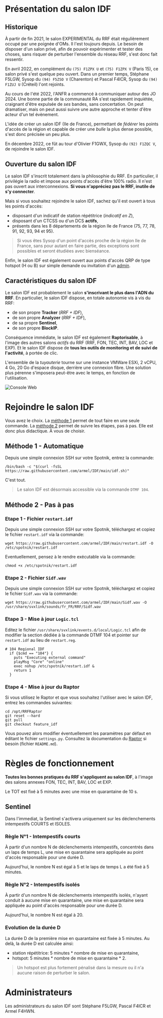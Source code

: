 # Présentation du salon IDF

## Historique

À partir de fin 2021, le salon EXPERIMENTAL du RRF était régulièrement occupé par une poignée d'OMs. Il l'est toujours depuis. Le besoin de disposer d'un salon privé, afin de pouvoir expérimenter et tester des choses, sans risquer de perturber l'ensemble du réseau RRF, s'est donc fait ressentir.

En avril 2022, en complément du `(75) F1ZPX U` et `(75) F1ZPX V` (Paris 15), ce salon privé s'est quelque peu ouvert. Dans un premier temps, Stéphane F5LGW, Sysop du `(94) F5ZSO V` (Charenton) et Pascal F4ICR, Sysop du `(94) F1ZUJ U` (Créteil) l'ont rejoints.

Au cours de l'été 2022, l'ANFR a commencé à communiquer autour des JO 2024. Une bonne partie de la communauté RA s'est rapidement inquiétée, craignant d'être expulsée de *ses* bandes, sans concertation. On peut dramatiser, mais on peut aussi suivre une autre approche et tenter d'être acteur d'un tel évènement. 

L'idée de créer un salon IDF (Ile de France), permettant de *fédérer* les points d'accès de la région et capable de créer une *bulle* la plus dense possible, s'est donc précisée un peu plus.

En décembre 2022, ce fût au tour d'Olivier F1GWX, Sysop du `(92) F1ZQC V`, de rejoindre le salon IDF.

## Ouverture du salon IDF

Le salon IDF s'inscrit totalement dans la philosophie du RRF. En particulier, il privilégie la radio et impose aux points d'accès d'être 100% radio. Il n'est pas ouvert aux interconnexions. **Si vous n'appréciez pas le RRF, inutile de s'y connecter**.

Mais si vous souhaitez rejoindre le salon IDF, sachez qu'il est ouvert à tous les points d'accès: 

- disposant d'un indicatif de station répétitrice (*indicatif en Z*), 
- disposant d'un CTCSS ou d'un DCS **actifs**,
- présents dans les 8 départements de la région Ile de France (75, 77, 78, 91, 92, 93, 94 et 95).

> Si vous êtes Sysop d'un point d'accès proche de la région Ile de France, sans pour autant en faire partie, des exceptions sont possibles et seront étudiées avec bienséance. 

Enfin, le salon IDF est également ouvert aux points d'accès QRP de type hotspot (H ou B) sur simple demande ou invitation d'un [admin](#administrateurs).


## Caractéristiques du salon IDF

Le salon IDF est probablement le salon **s'inscrivant le plus dans l'ADN du RRF**. En particulier, le salon IDF dispose, en totale autonomie vis à vis du RRF:

- de son propre **Tracker** (*RRF + IDF*),
- de son propre **Analyzer** (*RRF + IDF*),
- de sa propre **Sentinel**,
- de son propre **BlockIP**.

Conséquence immédiate, le salon IDF est également **Raptorisable**, à l'image des autres salons *actifs* du RRF (RRF, FON, TEC, INT, BAV, LOC et EXP). Et le salon IDF dispose de **tous les outils de monitoring et de suivi de l'activité**, à portée de clic. 

L'ensemble de la *tuyauterie* tourne sur une instance VMWare ESXi, 2 vCPU, 4 Go, 20 Go d'espace disque, derrière une connexion fibre. Une solution plus pérenne s'imposera peut-être avec le temps, en fonction de l'utilisation.

![Console Web](https://github.com/armel/IDF/blob/main/img/IDF.png)

# Rejoindre le salon IDF

Vous avez le choix. La [méthode 1](#m%C3%A9thode-1---automatique) permet de tout faire en une seule commande. La [méthode 2](#m%C3%A9thode-2---pas-%C3%A0-pas) permet de suivre les étapes, pas à pas. Elle est donc plus didactique. À vous de choisir.

## Méthode 1 - Automatique

Depuis une simple connexion SSH sur votre Spotnik, entrez la commande:

`/bin/bash -c "$(curl -fsSL https://raw.githubusercontent.com/armel/IDF/main/idf.sh)"`

C'est tout. 

> Le salon IDF est désormais accessible via la commande `DTMF 104`.

## Méthode 2 - Pas à pas

### Etape 1 - Fichier `restart.idf`

Depuis une simple connexion SSH sur votre Spotnik, téléchargez et copiez le fichier `restart.idf` via la commande:

`wget https://raw.githubusercontent.com/armel/IDF/main/restart.idf -O /etc/spotnik/restart.idf`

Eventuellement, pensez à le rendre exécutable via la commande:

`chmod +x /etc/spotnik/restart.idf`

### Etape 2 - Fichier `Sidf.wav`

Depuis une simple connexion SSH sur votre Spotnik, téléchargez et copiez le fichier `Sidf.wav` via la commande:

`wget https://raw.githubusercontent.com/armel/IDF/main/Sidf.wav -O /usr/share/svxlink/sounds/fr_FR/RRF/Sidf.wav`

### Etape 3 - Mise à jour `Logic.tcl`

Editez le fichier `/usr/share/svxlink/events.d/local/Logic.tcl` afin de modifier la section dédiée à la commande DTMF 104 et pointer sur `restart.idf` au lieu de `restart.reg`.

```
# 104 Regional IDF
  if {$cmd == "104"} {
    puts "Executing external command"
    playMsg "Core" "online"
    exec nohup /etc/spotnik/restart.idf &
    return 1
  }
```

### Etape 4 - Mise à jour du Raptor

Si vous utilisez le Raptor et que vous souhaitez l'utiliser avec le salon IDF, entrez les commandes suivantes:

```
cd /opt/RRFRaptor
git reset --hard
git pull
git checkout feature_idf
```

Vous pouvez alors modifier éventuellement les paramètres par défaut en éditant le fichier `settings.py`. Consultez la documentation du [Raptor](https://github.com/armel/RRFRaptor/tree/feature_idf) si besoin (fichier `README.md`).

# Règles de fonctionnement

**Toutes les bonnes pratiques du RRF s'appliquent au salon IDF**, à l'image des salons annexes FON, TEC, INT, BAV, LOC et EXP.

Le TOT est fixé à 5 minutes avec une mise en quarantaine de 10 s.

## Sentinel

Dans l'immediat, la Sentinel s'activera uniquement sur les déclenchements intempestifs COURTS et ISOLES. 

### Règle N°1 - Intempestifs courts
À partir d'un nombre N de déclenchements intempestifs, concentrés dans un laps de temps L, une mise en quarantaine sera appliquée au point d'accès responsable pour une durée D.

Aujourd'hui, le nombre N est égal à 5 et le laps de temps L a été fixé à 5 minutes. 

### Règle N°2 - Intempestifs isolés

À partir d'un nombre N de déclenchements intempestifs isolés, n'ayant conduit à aucune mise en quarantaine, une mise en quarantaine sera appliquée au point d'accès responsable pour une durée D.

Aujourd'hui, le nombre N est égal à 20.

### Evolution de la durée D

La durée D de la première mise en quarantaine est fixée à 5 minutes. Au delà, la durée D est calculée ainsi:

- station répétitrice: 5 minutes * nombre de mise en quarantaine,
- hotspot:  5 minutes * nombre de mise en quarantaine * 2.

> Un hotspot est plus fortement pénalisé dans la mesure ou il n'a aucune raison de perturber le salon. 

# Administrateurs

Les administrateurs du salon IDF sont Stéphane F5LGW, Pascal F4ICR et Armel F4HWN. 
